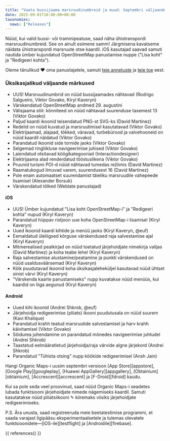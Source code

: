 ```yaml
---
title: "Vaata bussijaama marsruudinumbreid ja muud: Septembri väljaande esiletõstmised"
date: 2025-09-01T10:00:00+00:00
taxonomies:
  news: ["Releases"]
---
```


Nüüd, kui valid bussi- või trammipeatuse, saad näha ühistranspordi marsruudinumbreid. See on ainult esimene samm! Järgmisena kavatseme näidata ühistranspordi marsruute otse kaardil. iOS kasutajad saavad samuti nautida ümber kujundatud OpenStreetMap panustamise nuppe ("Lisa koht" ja "Redigeeri kohta").

Oleme tänulikud ❤️ oma panustajatele, samuti [teie annetuste](@/donate/index.md) ja [teie toe](@/contribute/index.md) eest.

### Üksikasjalikud väljaande märkused

- UUS! Marsruudinumbrid on nüüd bussijaamades nähtavad (Rodrigo Salgueiro, Viktor Govako, Kiryl Kaveryn)
- Värskendatud OpenStreetMap andmed 29. augustini
- Välisjaama stiil: kõnniteed on nüüd nähtavad suurenduse tasemest 13 (Viktor Govako)
- Paljud kaardi ikoonid teisendatud PNG-st SVG-ks (David Martinez)
- Redelid on nüüd kuvatud ja marsruutimisel kasutatavad (Viktor Govako)
- Elektrijaamad, alajaad, tõkked, väravad, turbebürood ja valvehooneid on nüüd kaardil näidatud (Viktor Govako)
- Parandatud ikoonid side tornide jaoks (Viktor Govako)
- Selgemad ringliikluse navigeerimise juhised (Viktor Govako)
- Laiendatud otsitavad köögikategooriad (Interactiondesigner)
- Elektrijaama alad renderdatud tööstuslikena (Viktor Govako)
- Pruunid turismi POI-d nüüd nähtavad tumedas režiimis (David Martinez)
- Raamatukogud ilmuvad varem, suurendusest 16 (David Martinez)
- Pole enam automaatset suurendamist täieliku marsruudile vahepeede lisamisel (Alexander Borsuk)
- Värskendatud tõlked (Weblate panustajad)

#### iOS
- UUS! Ümber kujundatud "Lisa koht OpenStreetMap-i" ja "Redigeeri kohta" nupud (Kiryl Kaveryn)
- Parandatud hüppav ristjoon uue koha OpenStreetMap-i lisamisel (Kiryl Kaveryn)
- Uued ikoonid kaardi kihtide ja menüü jaoks (Kiryl Kaveryn, @euf)
- Eemaldatud üleliigsed kõrguse värskendused raja salvestamise ajal (Kiryl Kaveryn)
- Mitmerealised pealkirjad on nüüd toetatud järjehoidjate nimekirja valijas (David Martinez) ja koha teabe lehel (Kiryl Kaveryn)
- Raja salvestamise alustamine/peatamine ja punkti värskendused on nüüd usaldusväärsemad (Kiryl Kaveryn)
- Kõik puudutavad ikoonid koha üksikasjaleheküljel kasutavad nüüd ühtset sinist värvi (Kiryl Kaveryn)
- "Värskenda kaarte panustamiseks" nupp kuvatakse nüüd menüüs, kui kaardid on liiga aegunud (Kiryl Kaveryn)

#### Android
- Uued kihi ikoonid (Andrei Shkrob, @euf)
- Järjehoidja redigeerimise (pliiats) ikooni puudutusala on nüüd suurem (Kavi Khalique)
- Parandatud krahh teatud marsruutide salvestamisel ja harv krahh käivitamisel (Viktor Govako)
- Sõidurea juhendamine on parandatud mõnedes navigeerimise juhtudel (Andrei Shkrob)
- Taastatud eelmääratletud järjehoidja/raja värvide algne järjekord (Andrei Shkrob)
- Parandatud "Tühista otsing" nupp köökide redigeerimisel (Ansh Jain)

Hangi Organic Maps-i uusim septembri versioon [App Store][appstore], [Google Play][googleplay], [Huawei AppGallery][appgallery], [Obtainium][obtainium], [Accrescent][accrescent] ja [F-Droid][fdroid] kaudu.

Kui sa pole seda veel proovinud, saad nüüd Organic Maps-i seadetes lubada funktsiooni järjehoidjate nimede nägemiseks kaardil. Samuti kasutatakse nüüd pliiatsiikooni ✎ kiiremaks viisiks järjehoidjate redigeerimiseks.

P.S. Ära unusta, saad registreeruda meie beetatestimise programmi, et saada varajast ligipääsu eksperimentaalsetele ja tulemas olevatele funktsioonidele—[iOS-ile][testflight] ja [Androidile][firebase].

{{ references() }}

